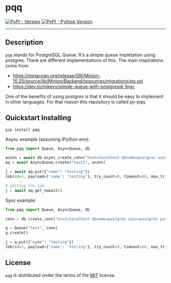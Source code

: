 # pqq

[![PyPI - Version](https://img.shields.io/pypi/v/pqq.svg)](https://pypi.org/project/pqq)
[![PyPI - Python Version](https://img.shields.io/pypi/pyversions/pqq.svg)](https://pypi.org/project/pqq)

-----

## Description

`pqq` stands for PostgreSQL Queue. It's a simple queue impletation using postgres. There are different implementations of this. The main inspirations come from:

- https://metacpan.org/release/SRI/Minion-10.25/source/lib/Minion/Backend/resources/migrations/pg.sql
- https://dev.to/mikevv/simple-queue-with-postgresql-1ngc

One of the benefits of using postgres is that it should be easy to implement in other languages. For that reason this repository is called py-pqq.

## Quickstart Installing

```console
pip install pqq
```

Async example (assuming IPython env): 

```python
from pqq import Queue, AsyncQueue, db

aconn = await db.async_create_conn("host=localhost dbname=postgres user=postgres password=***")
aq = await AsyncQueue.create("test2", aconn)

j = await aq.put({"name": "testing"})
Job(id=3, payload={'name': 'testing'}, try_count=0, timeout=60, max_tries=3, state='inactive', created_at=datetime.datetime(2023, 4, 13, 3, 41, 7, 865429), updated_at=datetime.datetime(2023, 4, 13, 3, 41, 7, 865429), priority=0, result=None)

# getting the job:
j = await aq.get_nowait()
```

Sync example:

```python
from pqq import Queue, AsyncQueue, db

conn = db.create_conn("host=localhost dbname=postgres user=postgres password=****")

q = Queue("test", conn)
q.create()

j = q.put({"name": "testing"})
Job(id=3, payload={'name': 'testing'}, try_count=0, timeout=60, max_tries=3, state='inactive', created_at=datetime.datetime(2023, 4, 13, 3, 41, 7, 865429), updated_at=datetime.datetime(2023, 4, 13, 3, 41, 7, 865429), priority=0, result=None)

```

## License

`pqq` is distributed under the terms of the [MIT](https://spdx.org/licenses/MIT.html) license.
